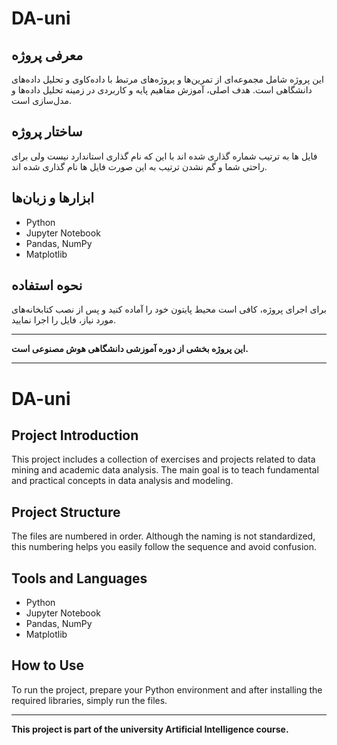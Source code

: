 # DA-uni

## معرفی پروژه
این پروژه شامل مجموعه‌ای از تمرین‌ها و پروژه‌های مرتبط با داده‌کاوی و تحلیل داده‌های دانشگاهی است. هدف اصلی، آموزش مفاهیم پایه و کاربردی در زمینه تحلیل داده‌ها و مدل‌سازی است.

## ساختار پروژه

فایل ها به ترتیب شماره گذاری شده اند با این که نام گذاری استاندارد نیست ولی برای راحتی شما و گم نشدن ترتیب به این صورت فایل ها نام گذاری شده اند.
## ابزارها و زبان‌ها
- Python  
- Jupyter Notebook  
- Pandas, NumPy  
- Matplotlib

## نحوه استفاده
برای اجرای پروژه، کافی است محیط پایتون خود را آماده کنید و پس از نصب کتابخانه‌های مورد نیاز، فایل‌ را اجرا نمایید.

---

**این پروژه بخشی از دوره آموزشی دانشگاهی هوش مصنوعی است.**



-------------------------------------------------------------------------------------------------------------------------------------------------------------------------------------------------------------
# DA-uni

## Project Introduction
This project includes a collection of exercises and projects related to data mining and academic data analysis. The main goal is to teach fundamental and practical concepts in data analysis and modeling.

## Project Structure

The files are numbered in order. Although the naming is not standardized, this numbering helps you easily follow the sequence and avoid confusion.

## Tools and Languages
- Python  
- Jupyter Notebook  
- Pandas, NumPy  
- Matplotlib

## How to Use
To run the project, prepare your Python environment and after installing the required libraries, simply run the files.

---

**This project is part of the university Artificial Intelligence course.**

 
 
